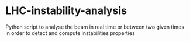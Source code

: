 # LHC-instability-analysis
Python script to analyse the beam in real time or between two given times in order to detect and compute instabilities properties
